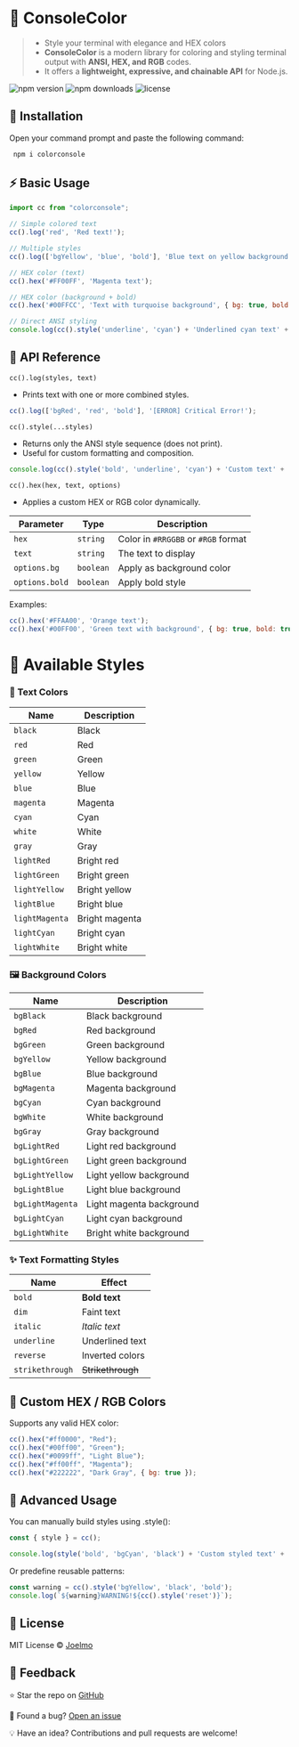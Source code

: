 # 🎨 ConsoleColor 
> - Style your terminal with elegance and HEX colors <br>
> - **ConsoleColor** is a modern library for coloring and styling terminal output with **ANSI, HEX, and RGB** codes. <br>
> - It offers a **lightweight, expressive, and chainable API** for Node.js.

![npm version](https://img.shields.io/npm/v/colorconsole)
![npm downloads](https://img.shields.io/npm/dt/colorconsole)
![license](https://img.shields.io/github/license/joelmohh/colorconsole)

## 🚀 Installation
Open your command prompt and paste the following command:
```bash
 npm i colorconsole
```
## ⚡ Basic Usage

```js
import cc from "colorconsole";

// Simple colored text
cc().log('red', 'Red text!');

// Multiple styles
cc().log(['bgYellow', 'blue', 'bold'], 'Blue text on yellow background');

// HEX color (text)
cc().hex('#FF00FF', 'Magenta text');

// HEX color (background + bold)
cc().hex('#00FFCC', 'Text with turquoise background', { bg: true, bold: true });

// Direct ANSI styling
console.log(cc().style('underline', 'cyan') + 'Underlined cyan text' + '\x1b[0m');
```

## 🧩 API Reference

`cc().log(styles, text)` 
- Prints text with one or more combined styles. 
```js
cc().log(['bgRed', 'red', 'bold'], '[ERROR] Critical Error!');
```

`cc().style(...styles)`
- Returns only the ANSI style sequence (does not print).
- Useful for custom formatting and composition.
```js
console.log(cc().style('bold', 'underline', 'cyan') + 'Custom text' + '\x1b[0m');
```
`cc().hex(hex, text, options)`
- Applies a custom HEX or RGB color dynamically.
  
| Parameter      | Type      | Description                         |
| -------------- | --------- | ----------------------------------- |
| `hex`          | `string`  | Color in `#RRGGBB` or `#RGB` format |
| `text`         | `string`  | The text to display                 |
| `options.bg`   | `boolean` | Apply as background color           |
| `options.bold` | `boolean` | Apply bold style                    |

Examples:
```js
cc().hex('#FFAA00', 'Orange text');
cc().hex('#00FF00', 'Green text with background', { bg: true, bold: true });
```

# 💅 Available Styles
### 🎨 Text Colors
| Name           | Description    |
| -------------- | -------------- |
| `black`        | Black          |
| `red`          | Red            |
| `green`        | Green          |
| `yellow`       | Yellow         |
| `blue`         | Blue           |
| `magenta`      | Magenta        |
| `cyan`         | Cyan           |
| `white`        | White          |
| `gray`         | Gray           |
| `lightRed`     | Bright red     |
| `lightGreen`   | Bright green   |
| `lightYellow`  | Bright yellow  |
| `lightBlue`    | Bright blue    |
| `lightMagenta` | Bright magenta |
| `lightCyan`    | Bright cyan    |
| `lightWhite`   | Bright white   |

### 🖼️ Background Colors
| Name             | Description              |
| ---------------- | ------------------------ |
| `bgBlack`        | Black background         |
| `bgRed`          | Red background           |
| `bgGreen`        | Green background         |
| `bgYellow`       | Yellow background        |
| `bgBlue`         | Blue background          |
| `bgMagenta`      | Magenta background       |
| `bgCyan`         | Cyan background          |
| `bgWhite`        | White background         |
| `bgGray`         | Gray background          |
| `bgLightRed`     | Light red background     |
| `bgLightGreen`   | Light green background   |
| `bgLightYellow`  | Light yellow background  |
| `bgLightBlue`    | Light blue background    |
| `bgLightMagenta` | Light magenta background |
| `bgLightCyan`    | Light cyan background    |
| `bgLightWhite`   | Bright white background  |

### ✨ Text Formatting Styles
| Name            | Effect            |
| --------------- | ----------------- |
| `bold`          | **Bold text**     |
| `dim`           | Faint text        |
| `italic`        | *Italic text*     |
| `underline`     | Underlined text   |
| `reverse`       | Inverted colors   |
| `strikethrough` | ~~Strikethrough~~ |

## 🌈 Custom HEX / RGB Colors
Supports any valid HEX color:
```js
cc().hex("#ff0000", "Red");
cc().hex("#00ff00", "Green");
cc().hex("#0099ff", "Light Blue");
cc().hex("#ff00ff", "Magenta");
cc().hex("#222222", "Dark Gray", { bg: true });
```

## 🔧 Advanced Usage
You can manually build styles using .style():

```js
const { style } = cc();

console.log(style('bold', 'bgCyan', 'black') + 'Custom styled text' + '\x1b[0m');
```

Or predefine reusable patterns:
```js
const warning = cc().style('bgYellow', 'black', 'bold');
console.log(`${warning}WARNING!${cc().style('reset')}`);
```
## 🧾 License

MIT License © [Joelmo](https://github.com/joelmohh/)
## 💬 Feedback

⭐ Star the repo on [GitHub](https://github.com/joelmohh/colorconsole)

🐛 Found a bug? [Open an issue](https://github.com/joelmohh/colorconsole/issues)

💡 Have an idea? Contributions and pull requests are welcome!



